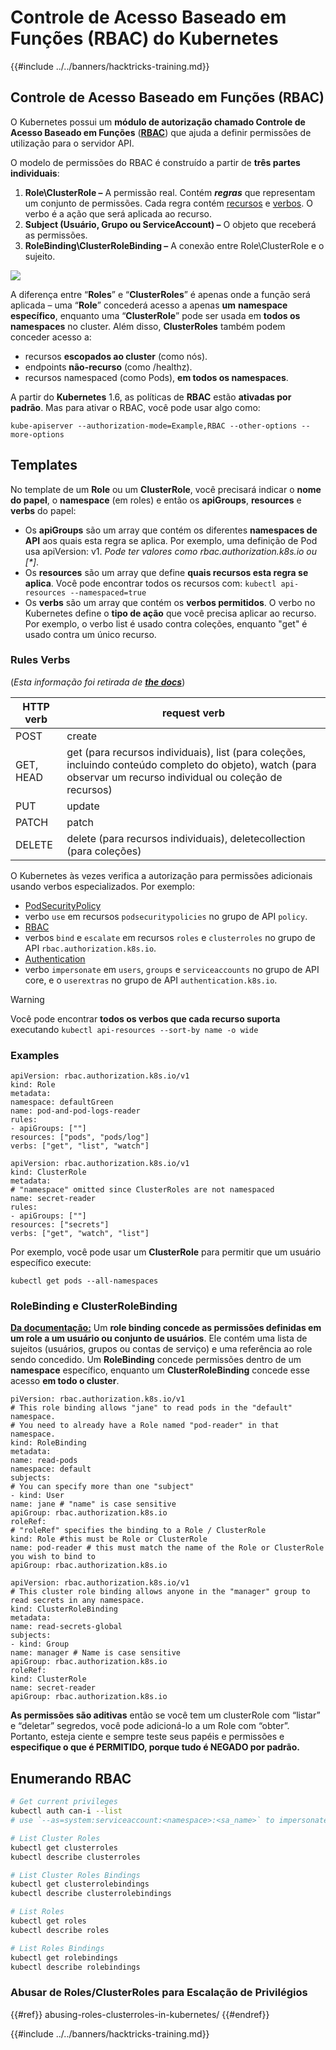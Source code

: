 # Controle de Acesso Baseado em Funções (RBAC) do Kubernetes

{{#include ../../banners/hacktricks-training.md}}

## Controle de Acesso Baseado em Funções (RBAC)

O Kubernetes possui um **módulo de autorização chamado Controle de Acesso Baseado em Funções** ([**RBAC**](https://kubernetes.io/docs/reference/access-authn-authz/rbac/)) que ajuda a definir permissões de utilização para o servidor API.

O modelo de permissões do RBAC é construído a partir de **três partes individuais**:

1. **Role\ClusterRole ­–** A permissão real. Contém _**regras**_ que representam um conjunto de permissões. Cada regra contém [recursos](https://kubernetes.io/docs/reference/kubectl/overview/#resource-types) e [verbos](https://kubernetes.io/docs/reference/access-authn-authz/authorization/#determine-the-request-verb). O verbo é a ação que será aplicada ao recurso.
2. **Subject (Usuário, Grupo ou ServiceAccount) –** O objeto que receberá as permissões.
3. **RoleBinding\ClusterRoleBinding –** A conexão entre Role\ClusterRole e o sujeito.

![](https://www.cyberark.com/wp-content/uploads/2018/12/rolebiding_serviceaccount_and_role-1024x551.png)

A diferença entre “**Roles**” e “**ClusterRoles**” é apenas onde a função será aplicada – uma “**Role**” concederá acesso a apenas **um** **namespace** **específico**, enquanto uma “**ClusterRole**” pode ser usada em **todos os namespaces** no cluster. Além disso, **ClusterRoles** também podem conceder acesso a:

- recursos **escopados ao cluster** (como nós).
- endpoints **não-recurso** (como /healthz).
- recursos namespaced (como Pods), **em todos os namespaces**.

A partir do **Kubernetes** 1.6, as políticas de **RBAC** estão **ativadas por padrão**. Mas para ativar o RBAC, você pode usar algo como:
```
kube-apiserver --authorization-mode=Example,RBAC --other-options --more-options
```
## Templates

No template de um **Role** ou um **ClusterRole**, você precisará indicar o **nome do papel**, o **namespace** (em roles) e então os **apiGroups**, **resources** e **verbs** do papel:

- Os **apiGroups** são um array que contém os diferentes **namespaces de API** aos quais esta regra se aplica. Por exemplo, uma definição de Pod usa apiVersion: v1. _Pode ter valores como rbac.authorization.k8s.io ou \[\*]_.
- Os **resources** são um array que define **quais recursos esta regra se aplica**. Você pode encontrar todos os recursos com: `kubectl api-resources --namespaced=true`
- Os **verbs** são um array que contém os **verbos permitidos**. O verbo no Kubernetes define o **tipo de ação** que você precisa aplicar ao recurso. Por exemplo, o verbo list é usado contra coleções, enquanto "get" é usado contra um único recurso.

### Rules Verbs

(_Esta informação foi retirada de_ [_**the docs**_](https://kubernetes.io/docs/reference/access-authn-authz/authorization/#determine-the-request-verb))

| HTTP verb | request verb                                                                                                                                                  |
| --------- | ------------------------------------------------------------------------------------------------------------------------------------------------------------- |
| POST      | create                                                                                                                                                        |
| GET, HEAD | get (para recursos individuais), list (para coleções, incluindo conteúdo completo do objeto), watch (para observar um recurso individual ou coleção de recursos) |
| PUT       | update                                                                                                                                                        |
| PATCH     | patch                                                                                                                                                         |
| DELETE    | delete (para recursos individuais), deletecollection (para coleções)                                                                                         |

O Kubernetes às vezes verifica a autorização para permissões adicionais usando verbos especializados. Por exemplo:

- [PodSecurityPolicy](https://kubernetes.io/docs/concepts/policy/pod-security-policy/)
- verbo `use` em recursos `podsecuritypolicies` no grupo de API `policy`.
- [RBAC](https://kubernetes.io/docs/reference/access-authn-authz/rbac/#privilege-escalation-prevention-and-bootstrapping)
- verbos `bind` e `escalate` em recursos `roles` e `clusterroles` no grupo de API `rbac.authorization.k8s.io`.
- [Authentication](https://kubernetes.io/docs/reference/access-authn-authz/authentication/)
- verbo `impersonate` em `users`, `groups` e `serviceaccounts` no grupo de API core, e o `userextras` no grupo de API `authentication.k8s.io`.

> [!WARNING]
> Você pode encontrar **todos os verbos que cada recurso suporta** executando `kubectl api-resources --sort-by name -o wide`

### Examples
```yaml:Role
apiVersion: rbac.authorization.k8s.io/v1
kind: Role
metadata:
namespace: defaultGreen
name: pod-and-pod-logs-reader
rules:
- apiGroups: [""]
resources: ["pods", "pods/log"]
verbs: ["get", "list", "watch"]
```

```yaml:ClusterRole
apiVersion: rbac.authorization.k8s.io/v1
kind: ClusterRole
metadata:
# "namespace" omitted since ClusterRoles are not namespaced
name: secret-reader
rules:
- apiGroups: [""]
resources: ["secrets"]
verbs: ["get", "watch", "list"]
```
Por exemplo, você pode usar um **ClusterRole** para permitir que um usuário específico execute:
```
kubectl get pods --all-namespaces
```
### **RoleBinding e ClusterRoleBinding**

[**Da documentação:**](https://kubernetes.io/docs/reference/access-authn-authz/rbac/#rolebinding-and-clusterrolebinding) Um **role binding concede as permissões definidas em um role a um usuário ou conjunto de usuários**. Ele contém uma lista de sujeitos (usuários, grupos ou contas de serviço) e uma referência ao role sendo concedido. Um **RoleBinding** concede permissões dentro de um **namespace** específico, enquanto um **ClusterRoleBinding** concede esse acesso **em todo o cluster**.
```yaml:RoleBinding
piVersion: rbac.authorization.k8s.io/v1
# This role binding allows "jane" to read pods in the "default" namespace.
# You need to already have a Role named "pod-reader" in that namespace.
kind: RoleBinding
metadata:
name: read-pods
namespace: default
subjects:
# You can specify more than one "subject"
- kind: User
name: jane # "name" is case sensitive
apiGroup: rbac.authorization.k8s.io
roleRef:
# "roleRef" specifies the binding to a Role / ClusterRole
kind: Role #this must be Role or ClusterRole
name: pod-reader # this must match the name of the Role or ClusterRole you wish to bind to
apiGroup: rbac.authorization.k8s.io
```

```yaml:ClusterRoleBinding
apiVersion: rbac.authorization.k8s.io/v1
# This cluster role binding allows anyone in the "manager" group to read secrets in any namespace.
kind: ClusterRoleBinding
metadata:
name: read-secrets-global
subjects:
- kind: Group
name: manager # Name is case sensitive
apiGroup: rbac.authorization.k8s.io
roleRef:
kind: ClusterRole
name: secret-reader
apiGroup: rbac.authorization.k8s.io
```
**As permissões são aditivas** então se você tem um clusterRole com “listar” e “deletar” segredos, você pode adicioná-lo a um Role com “obter”. Portanto, esteja ciente e sempre teste seus papéis e permissões e **especifique o que é PERMITIDO, porque tudo é NEGADO por padrão.**

## **Enumerando RBAC**
```bash
# Get current privileges
kubectl auth can-i --list
# use `--as=system:serviceaccount:<namespace>:<sa_name>` to impersonate a service account

# List Cluster Roles
kubectl get clusterroles
kubectl describe clusterroles

# List Cluster Roles Bindings
kubectl get clusterrolebindings
kubectl describe clusterrolebindings

# List Roles
kubectl get roles
kubectl describe roles

# List Roles Bindings
kubectl get rolebindings
kubectl describe rolebindings
```
### Abusar de Roles/ClusterRoles para Escalação de Privilégios

{{#ref}}
abusing-roles-clusterroles-in-kubernetes/
{{#endref}}

{{#include ../../banners/hacktricks-training.md}}
